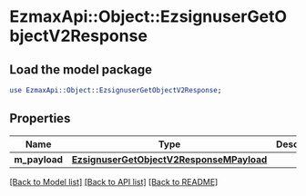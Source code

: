 # EzmaxApi::Object::EzsignuserGetObjectV2Response

## Load the model package
```perl
use EzmaxApi::Object::EzsignuserGetObjectV2Response;
```

## Properties
Name | Type | Description | Notes
------------ | ------------- | ------------- | -------------
**m_payload** | [**EzsignuserGetObjectV2ResponseMPayload**](EzsignuserGetObjectV2ResponseMPayload.md) |  | 

[[Back to Model list]](../README.md#documentation-for-models) [[Back to API list]](../README.md#documentation-for-api-endpoints) [[Back to README]](../README.md)


